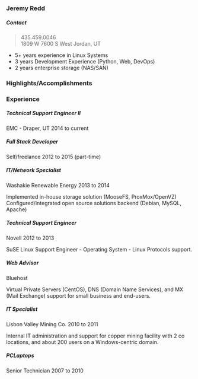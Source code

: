 ### Jeremy Redd

##### Contact  
> 435.459.0046  
> 1809 W 7600 S
> West Jordan, UT  

* 5+ years experience in Linux Systems
* 3 years Development Experience (Python, Web, DevOps)
* 2 years enterprise storage (NAS/SAN)

### Highlights/Accomplishments



### Experience

##### Technical Support Engineer II  
EMC - Draper, UT
2014 to current


##### Full Stack Developer
Self/freelance
2012 to 2015 (part-time)


##### IT/Network Specialist
Washakie Renewable Energy
2013 to 2014

Implemented in-house storage solution (MooseFS, ProxMox/OpenVZ)
Configured/integrated open source solutions backend (Debian, MySQL, Apache)

##### Technical Support Engineer
Novell
2012 to 2013

SuSE Linux Support Engineer - Operating System - Linux Protocols support.

##### Web Advisor
Bluehost

Virtual Private Servers (CentOS), DNS (Domain Name Services), and MX (Mail Exchange) support
for small business and end-users.


##### IT Specialist
Lisbon Valley Mining Co.
2010 to 2011

Internal IT administration and support for copper mining facility with 2 co locations, and
about 200 users on a Windows-centric domain.

##### PCLaptops
Senior Technician
2007 to 2010



##### 

